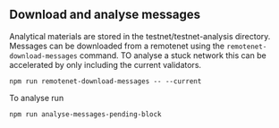 
## Download and analyse messages

Analytical materials are stored in the testnet/testnet-analysis directory.
Messages can be downloaded from a remotenet using the `remotenet-download-messages` command.
TO analyse a stuck network this can be accelerated by only including the current validators.

`npm run remotenet-download-messages -- --current`

To analyse run

`npm run analyse-messages-pending-block`
